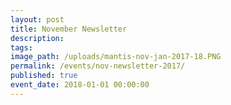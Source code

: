 ```yaml
---
layout: post
title: November Newsletter
description:
tags:
image_path: /uploads/mantis-nov-jan-2017-18.PNG
permalink: /events/nov-newsletter-2017/
published: true
event_date: 2018-01-01 00:00:00
---
```



